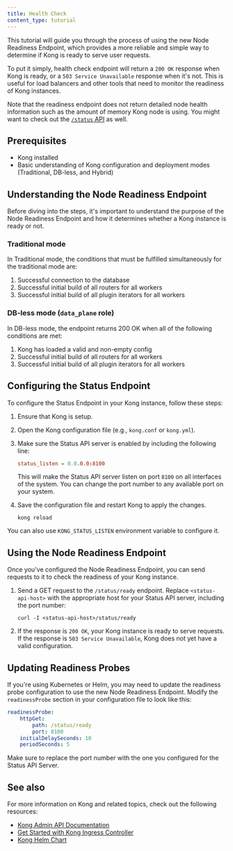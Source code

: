 ```yaml
---
title: Health Check
content_type: tutorial
---
```


This tutorial will guide you through the process of using the new Node Readiness Endpoint, which provides a more reliable and simple way to determine if Kong is ready to serve user requests.

To put it simply, health check endpoint will return a `200 OK` response when Kong is ready, or a `503 Service Unavailable` response when it's not. This is useful for load balancers and other tools that need to monitor the readiness of Kong instances.

Note that the readiness endpoint does not return detailed node health information such as the
amount of memory Kong node is using. You might want to check out the [`/status` API](/gateway/{{page.kong_version}}/admin-api/#retrieve-node-status) as well.

## Prerequisites

* Kong installed
* Basic understanding of Kong configuration and deployment modes (Traditional, DB-less, and Hybrid)

## Understanding the Node Readiness Endpoint

Before diving into the steps, it's important to understand the purpose of the Node Readiness Endpoint and how it determines whether a Kong instance is ready or not.

### Traditional mode

In Traditional mode, the conditions that must be fulfilled simultaneously for the traditional mode are: 

1. Successful connection to the database
2. Successful initial build of all routers for all workers
3. Successful initial build of all plugin iterators for all workers

### DB-less mode (`data_plane` role)

In DB-less mode, the endpoint returns 200 OK when all of the following conditions are met:

1. Kong has loaded a valid and non-empty config
2. Successful initial build of all routers for all workers
3. Successful initial build of all plugin iterators for all workers

## Configuring the Status Endpoint

To configure the Status Endpoint in your Kong instance, follow these steps:

1. Ensure that Kong is setup.
2. Open the Kong configuration file (e.g., `kong.conf` or `kong.yml`).
3. Make sure the Status API server is enabled by including the following line:

    ```conf
    status_listen = 0.0.0.0:8100
    ```

    This will make the Status API server listen on port `8100` on all interfaces of the system. You can change the port number to any available port on your system.

4. Save the configuration file and restart Kong to apply the changes.

    ```shell
    kong reload
    ```
    
You can also use `KONG_STATUS_LISTEN` environment variable to configure it.

## Using the Node Readiness Endpoint

Once you've configured the Node Readiness Endpoint, you can send requests to it to check the readiness of your Kong instance.

1. Send a GET request to the `/status/ready` endpoint. Replace `<status-api-host>` with the appropriate host for your Status API server, including the port number:

    ```shell
    curl -I <status-api-host>/status/ready
    ```

2. If the response is `200 OK`, your Kong instance is ready to serve requests. If the response is `503 Service Unavailable`, Kong does not yet have a valid configuration.

## Updating Readiness Probes

If you're using Kubernetes or Helm, you may need to update the readiness probe configuration to use the new Node Readiness Endpoint. Modify the `readinessProbe` section in your configuration file to look like this:

```yaml
readinessProbe:
    httpGet:
        path: /status/ready
        port: 8100
    initialDelaySeconds: 10
    periodSeconds: 5
```

Make sure to replace the port number with the one you configured for the Status API Server.

## See also

For more information on Kong and related topics, check out the following resources:

* [Kong Admin API Documentation](https://docs.konghq.com/gateway/latest/admin-api/)
* [Get Started with Kong Ingress Controller](https://docs.konghq.com/kubernetes-ingress-controller/latest/deployment/)
* [Kong Helm Chart](https://github.com/Kong/charts/tree/main/charts/kong)
